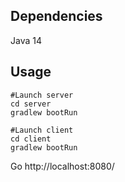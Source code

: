 ## Dependencies

Java 14

## Usage

```ShellSession
#Launch server
cd server
gradlew bootRun

#Launch client
cd client
gradlew bootRun
```

Go http://localhost:8080/